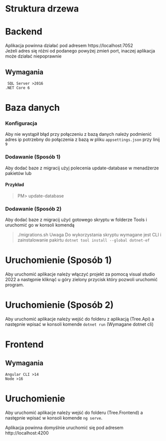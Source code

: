 # Struktura drzewa

# Backend
Aplikacja powinna działać pod adresem https://localhost:7052
<br/>
Jeżeli adres się różni od podanego powyżej zmień port, inaczej aplikacja może działać niepoprawnie
## Wymagania
`` SQL Server >2016``
<br />
``.NET Core 6``
# Baza danych
### Konfiguracja
Aby nie wystąpił błąd przy połączeniu z bazą danych należy podmienić adres ip potrzebny do połączenia z bazą w pliku ``appsettings.json`` przy linij ``9``
### Dodawanie (Sposób 1)
Aby dodać baze z migracij użyj polecenia update-database w menadżerze pakietów lub 
#### Przykład
> PM> update-database
### Dodawanie (Sposób 2)
Aby dodać baze z migracij użyć gotowego skryptu w folderze Tools i uruchomić go w konsoli komendą
> ./migrations.sh
Uwaga
Do wykorzystania skryptu wymagane jest CLI i zainstalowanie pakirtu `dotnet tool install --global dotnet-ef`

# Uruchomienie (Sposób 1)
Aby uruchomić aplikacje należy włączyć projekt za pomocą visual studio 2022 a następnie kliknąć u góry zielony przycisk który pozwoli uruchomić program.
# Uruchomienie (Sposób 2)
Aby uruchomić aplikacje należy wejść do folderu z aplikacją (Tree.Api) a następnie wpisać w konsoli komende ``dotnet run`` (Wymagane dotnet cli)

# Frontend
## Wymagania
``Angular CLI >14``
<br />
``Node >16``
<br />
# Uruchomienie
Aby uruchomić aplikacje należy wejść do folderu (Tree.Frontend) a następnie wpisać w konsoli komende `ng serve`.

Aplikacja powinna domyślnie uruchomić się pod adresem http://localhost:4200
